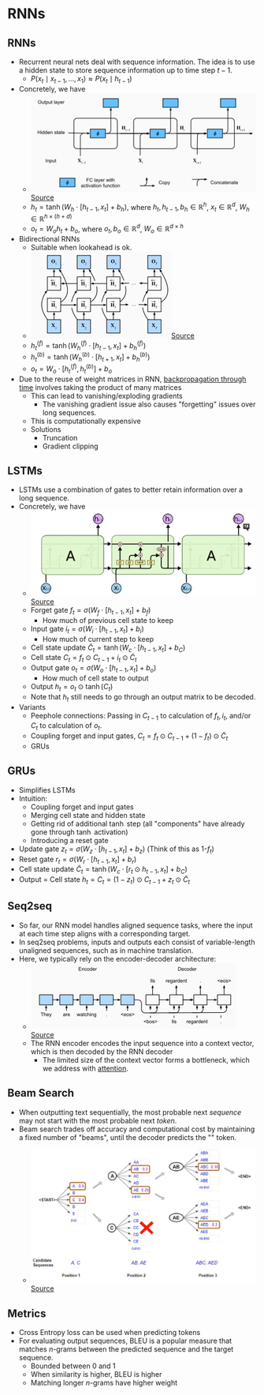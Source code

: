 # RNNs

## RNNs

- Recurrent neural nets deal with sequence information. The idea is to use a hidden state to store sequence information up to time step $t-1$.
  - $P(x_t \mid x_{t-1}, \ldots, x_1) \approx P(x_t \mid h_{t-1})$
- Concretely, we have 
  - ![rnn.png](rnn.png)[Source](http://d2l.ai/chapter_recurrent-neural-networks/rnn.html)
  - $h_t = \tanh(W_h\cdot[h_{t-1}, x_t] + b_h),$ where $h_t, h_{t-1}, b_h \in \mathbb{R}^h$, $x_t \in \mathbb{R}^d$, $W_h \in \mathbb{R}^{h \times (h + d)}$
  - $o_t = W_oh_t + b_o$, where $o_t, b_o \in \mathbb{R}^d$, $W_o \in \mathbb{R}^{d \times h}$
- Bidirectional RNNs
  - Suitable when lookahead is ok.
  - ![bidirectional.png](bidirectional.png)[Source](http://d2l.ai/chapter_recurrent-modern/bi-rnn.html)
  - $h^{(f)}_t = \tanh(W^{(f)}_h\cdot[h_{t-1}, x_t] + b^{(f)}_h)$ 
  - $h^{(b)}_t = \tanh(W^{(b)}_h\cdot[h_{t+1}, x_t] + b^{(b)}_h)$ 
  - $o_t = W_o \cdot [h^{(f)}_t, h^{(b)}_t] + b_o$
- Due to the reuse of weight matrices in RNN, [backpropagation through time](https://www.geeksforgeeks.org/ml-back-propagation-through-time/) involves taking the product of many matrices
  - This can lead to vanishing/exploding gradients
    - The vanishing gradient issue also causes "forgetting" issues over long sequences.
  - This is computationally expensive
  - Solutions
    - Truncation
    - Gradient clipping

## LSTMs

- LSTMs use a combination of gates to better retain information over a long sequence.
- Concretely, we have
  - ![lstm.png](lstm.png)[Source](http://colah.github.io/posts/2015-08-Understanding-LSTMs/)
  - Forget gate $f_t = \sigma(W_f \cdot [h_{t-1}, x_t] + b_f)$
    - How much of previous cell state to keep
  - Input gate $i_t = \sigma(W_i \cdot [h_{t-1}, x_t] + b_i)$
    - How much of current step to keep
  - Cell state update $\tilde{C}_t = \tanh(W_c \cdot [h_{t-1}, x_t] + b_C)$
  - Cell state $C_t = f_t \odot C_{t-1} + i_t \odot \tilde{C}_t$
  - Output gate $o_t = \sigma(W_o \cdot [h_{t-1}, x_t] + b_o)$
    - How much of cell state to output
  - Output $h_t = o_t \odot \tanh(C_t)$ 
  - Note that $h_t$ still needs to go through an output matrix to be decoded.
- Variants
  - Peephole connections: Passing in $C_{t-1}$ to calculation of $f_t, i_t$, and/or $C_t$ to calculation of $o_t$.
  - Coupling forget and input gates, $C_t = f_t \odot C_{t-1} + (1-f_t) \odot \tilde{C}_t$
  - GRUs

## GRUs

- Simplifies LSTMs
- Intuition:
  - Coupling forget and input gates
  - Merging cell state and hidden state
  - Getting rid of additional $\tanh$ step (all "components" have already gone through $\tanh$ activation)
  - Introducing a reset gate
- Update gate $z_t = \sigma(W_z\cdot [h_{t-1}, x_t] + b_z)$ (Think of this as 1-$f_t$)
- Reset gate $r_t = \sigma(W_r\cdot [h_{t-1}, x_t] + b_r)$ 
- Cell state update $\tilde{C}_t = \tanh(W_c \cdot [r_t \odot h_{t-1}, x_t] + b_C)$
- Output = Cell state $h_t = C_t = (1-z_t) \odot C_{t-1} + z_t \odot \tilde{C}_t$

## Seq2seq

- So far, our RNN model handles aligned sequence tasks, where the input at each time step aligns with a corresponding target.
- In seq2seq problems, inputs and outputs each consist of variable-length unaligned sequences, such as in machine translation. 
- Here, we typically rely on the encoder-decoder architecture:
  - ![seq2seq.png](seq2seq.png)[Source](http://d2l.ai/chapter_recurrent-modern/seq2seq.html)
  - The RNN encoder encodes the input sequence into a context vector, which is then decoded by the RNN decoder
    - The limited size of the context vector forms a bottleneck, which we address with [attention](../08_attention_transformers/notes.md). 

## Beam Search
- When outputting text sequentially, the most probable next _sequence_ may not start with the most probable next _token_. 
- Beam search trades off accuracy and computational cost by maintaining a fixed number of "beams", until the decoder predicts the "<END>" token.
  - ![beam_search.png](beam_search.png)[Source](https://towardsdatascience.com/foundations-of-nlp-explained-visually-beam-search-how-it-works-1586b9849a24)

## Metrics
- Cross Entropy loss can be used when predicting tokens
- For evaluating output sequences, BLEU is a popular measure that matches $n$-grams between the predicted sequence and the target sequence.
  - Bounded between 0 and 1
  - When similarity is higher, BLEU is higher
  - Matching longer $n$-grams have higher weight